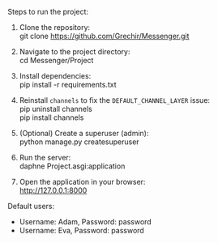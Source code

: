 Steps to run the project:

1) Clone the repository:<br />
   git clone https://github.com/Grechir/Messenger.git

2) Navigate to the project directory:<br />
   cd Messenger/Project

4) Install dependencies:<br />
   pip install -r requirements.txt

5) Reinstall `channels` to fix the `DEFAULT_CHANNEL_LAYER` issue:<br />
   pip uninstall channels<br />
   pip install channels

6) (Optional) Create a superuser (admin):<br />
   python manage.py createsuperuser

7) Run the server:<br />
   daphne Project.asgi:application

8) Open the application in your browser:<br />
   http://127.0.0.1:8000

Default users:<br />
   - Username: Adam, Password: password<br />
   - Username: Eva, Password: password
